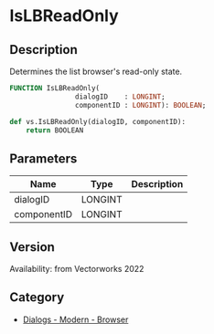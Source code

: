 # IsLBReadOnly

## Description
Determines the list browser's read-only state.

```pascal
FUNCTION IsLBReadOnly(
				dialogID    : LONGINT;
				componentID : LONGINT): BOOLEAN;
```

```python
def vs.IsLBReadOnly(dialogID, componentID):
    return BOOLEAN
```

## Parameters
|Name|Type|Description|
|---|---|---|
|dialogID|LONGINT|   |
|componentID|LONGINT|   |

## Version
Availability: from Vectorworks 2022

## Category
* [Dialogs - Modern - Browser](../Categories/Dialogs%20-%20Modern%20-%20Browser.md)
